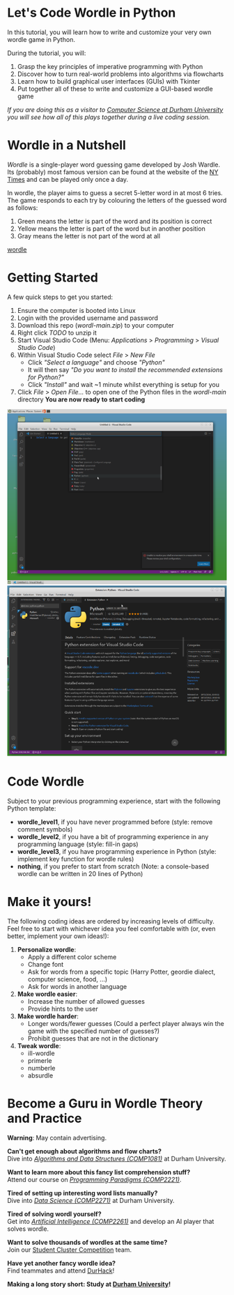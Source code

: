 # Let's Code Wordle in Python

In this tutorial, you will learn how to write and customize your very own wordle game in Python.

During the tutorial, you will:
1. Grasp the key principles of imperative programming with Python
2. Discover how to turn real-world problems into algorithms via flowcharts
3. Learn how to build graphical user interfaces (GUIs) with Tkinter 
4. Put together all of these to write and customize a GUI-based wordle game

_If you are doing this as a visitor to [Computer Science at Durham University](https://www.durham.ac.uk/departments/academic/computer-science/) you will see how all of this plays together during a live coding session._ 

# Wordle in a Nutshell
_Wordle_ is a single-player word guessing game developed by Josh Wardle. Its (probably) most famous version can be found at the website of the [NY Times](https://www.nytimes.com/games/wordle/index.html) and can be played only once a day. 

In wordle, the player aims to guess a secret 5-letter word in at most 6 tries. The game responds to each try by colouring the letters of the guessed word as follows:
1. Green means the letter is part of the word and its position is correct
2. Yellow means the letter is part of the word but in another position
3. Gray means the letter is not part of the word at all

[wordle](img/wordle)

# Getting Started
A few quick steps to get you started:

1. Ensure the computer is booted into Linux
2. Login with the provided username and password
3. Download this repo (_wordl-main.zip_) to your computer
4. Right click _TODO_ to unzip it
5. Start Visual Studio Code (Menu: _Applications_ > _Programming_ > _Visual Studio Code_)
6. Within Visual Studio Code select _File_ > _New File_
    * Click _"Select a language"_ and choose _"Python"_
    * It will then say _"Do you want to install the recommended extensions for Python?"_
    * Click _"Install"_ and wait ~1 minute whilst everything is setup for you
7. Click _File_ > _Open File..._ to open one of the Python files in the _wordl-main_ directory
**You are now ready to start coding**

![Python Setup](img/vs-code-python-setup.png)
![Python Installed](img/vs-code-python-installed.png)

<!-- # Imperative Programming with Python -->
<!-- # Build a GUI with Tkinter -->
<!-- # Wordle Flowchart -->
# Code Wordle
Subject to your previous programming experience, start with the following Python template:
- **wordle_level1**, if you have never programmed before (style: remove comment symbols)
- **wordle_level2**, if you have a bit of programming experience in any programming language (style: fill-in gaps)
- **wordle_level3**, if you have programming experience in Python (style: implement key function for wordle rules)
- **nothing**, if you prefer to start from scratch (Note: a console-based wordle can be written in 20 lines of Python)

# Make it yours!
The following coding ideas are ordered by increasing levels of difficulty. Feel free to start with whichever idea you feel comfortable with (or, even better, implement your own ideas!):
1. **Personalize wordle**:
    - Apply a different color scheme
    - Change font
    - Ask for words from a specific topic (Harry Potter, geordie dialect, computer science, food,  ...)
    - Ask for words in another language 
2. **Make wordle easier**:
    - Increase the number of allowed guesses
    - Provide hints to the user
3. **Make wordle harder**:
    - Longer words/fewer guesses (Could a perfect player always win the game with the specified number of guesses?)
    - Prohibit guesses that are not in the dictionary 
4. **Tweak wordle**:
    - ill-wordle
    - primerle
    - numberle
    - absurdle 

# Become a Guru in Wordle Theory and Practice

**Warning**: May contain advertising.

**Can't get enough about algorithms and flow charts?**<br />
Dive into _[Algorithms and Data Structures (COMP1081)](https://www.dur.ac.uk/faculty.handbook/module_description/?year=2021&module_code=COMP1081)_ at Durham University.

**Want to learn more about this fancy list comprehension stuff?**<br />
Attend our course on _[Programming Paradigms (COMP2221)](https://www.dur.ac.uk/faculty.handbook/module_description/?year=2021&module_code=COMP2221)_.

**Tired of setting up interesting word lists manually?**<br />
Dive into _[Data Science (COMP2271)](https://www.dur.ac.uk/faculty.handbook/module_description/?year=2021&module_code=COMP2271)_ at Durham University.

**Tired of solving wordl yourself?**<br />
Get into _[Artificial Intelligence (COMP2261)](https://www.dur.ac.uk/faculty.handbook/module_description/?year=2021&module_code=COMP2261)_ and develop an AI player that solves wordle.

**Want to solve thousands of wordles at the same time?**<br />
Join our [Student Cluster Competition](https://scicomp.webspace.durham.ac.uk/events/scc/) team.

**Have yet another fancy wordle idea?**<br />
Find teammates and attend [DurHack](https://durhack.com/)!

**Making a long story short: Study at [Durham University](https://www.durham.ac.uk)!**
